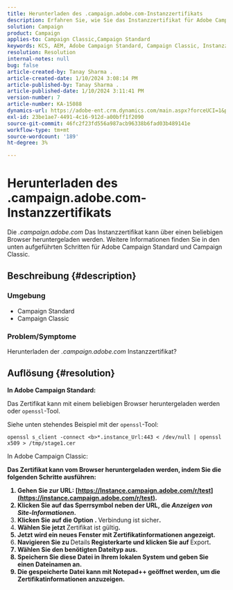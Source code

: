```yaml
---
title: Herunterladen des .campaign.adobe.com-Instanzzertifikats
description: Erfahren Sie, wie Sie das Instanzzertifikat für Adobe Campaign Standard und Campaign Classic herunterladen.
solution: Campaign
product: Campaign
applies-to: Campaign Classic,Campaign Standard
keywords: KCS, AEM, Adobe Campaign Standard, Campaign Classic, Instanzzertifikat, .campaign.adobe.com
resolution: Resolution
internal-notes: null
bug: false
article-created-by: Tanay Sharma .
article-created-date: 1/10/2024 3:08:14 PM
article-published-by: Tanay Sharma .
article-published-date: 1/10/2024 3:11:41 PM
version-number: 7
article-number: KA-15088
dynamics-url: https://adobe-ent.crm.dynamics.com/main.aspx?forceUCI=1&pagetype=entityrecord&etn=knowledgearticle&id=e7004411-caaf-ee11-a569-6045bd006e5a
exl-id: 23be1ae7-4491-4c16-912d-a00bff1f2090
source-git-commit: 46fc2f23fd556a987acb96338b6fad03b489141e
workflow-type: tm+mt
source-wordcount: '189'
ht-degree: 3%

---
```


# Herunterladen des .campaign.adobe.com-Instanzzertifikats


Die *.campaign.adobe.com* Das Instanzzertifikat kann über einen beliebigen Browser heruntergeladen werden. Weitere Informationen finden Sie in den unten aufgeführten Schritten für Adobe Campaign Standard und Campaign Classic.

## Beschreibung {#description}


### Umgebung

- Campaign Standard
- Campaign Classic


### Problem/Symptome

Herunterladen der *.campaign.adobe.com* Instanzzertifikat?


## Auflösung {#resolution}


<b>In Adobe Campaign Standard:</b>

Das Zertifikat kann mit einem beliebigen Browser heruntergeladen werden oder `openssl`-Tool.

Siehe unten stehendes Beispiel mit der `openssl`-Tool:


```
openssl s_client -connect <b>*.instance_Url:443 < /dev/null | openssl x509 > /tmp/stage1.cer
```




</b>In Adobe Campaign Classic:<b>

Das Zertifikat kann vom Browser heruntergeladen werden, indem Sie die folgenden Schritte ausführen:

1. Gehen Sie zur URL: [https://Instance.campaign.adobe.com/r/test](https://instance.campaign.adobe.com/r/test).
2. Klicken Sie auf das Sperrsymbol neben der URL, die *Anzeigen von Site-Informationen*.
3. Klicken Sie auf die Option . </b>Verbindung ist sicher<b>.
4. Wählen Sie jetzt </b>Zertifikat ist gültig<b>.
5. Jetzt wird ein neues Fenster mit Zertifikatinformationen angezeigt.
6. Navigieren Sie zu </b>Details<b> Registerkarte und klicken Sie auf </b>Export<b>.
7. Wählen Sie den benötigten Dateityp aus.
8. Speichern Sie diese Datei in Ihrem lokalen System und geben Sie einen Dateinamen an.
9. Die gespeicherte Datei kann mit Notepad++ geöffnet werden, um die Zertifikatinformationen anzuzeigen.
